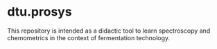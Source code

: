 # dtu.prosys
This repository is intended as a didactic tool to learn spectroscopy and chemometrics in the context of fermentation technology. 
